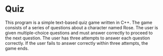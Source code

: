 # Quiz
This program is a simple text-based quiz game written in C++. The game consists of a series of questions about a character named Rose. The user is given multiple-choice questions and must answer correctly to proceed to the next question. The user has three attempts to answer each question correctly. If the user fails to answer correctly within three attempts, the game ends.
